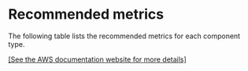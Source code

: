 # Recommended metrics<a name="application-insights-recommended-metrics"></a>

The following table lists the recommended metrics for each component type\.

[\[See the AWS documentation website for more details\]](http://docs.aws.amazon.com/AmazonCloudWatch/latest/monitoring/application-insights-recommended-metrics.html)